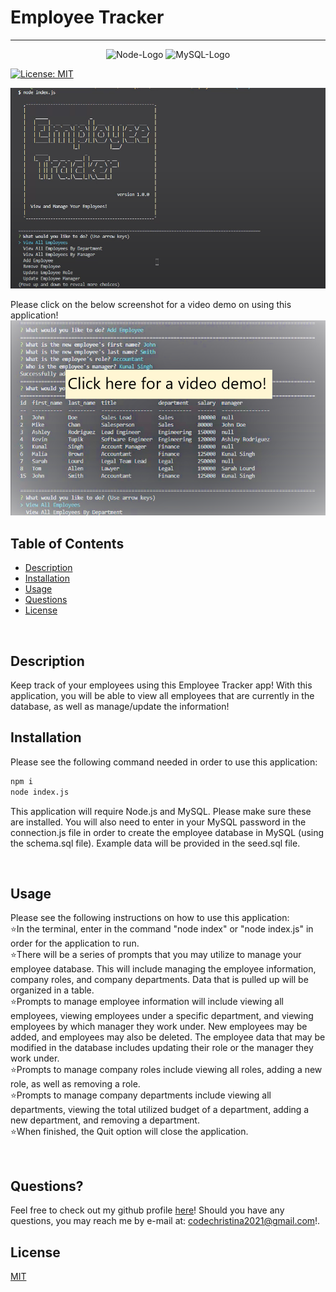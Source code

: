 # Employee Tracker

***
<p align="center">
  <img src="https://img.shields.io/badge/Node.js-43853D?style=for-the-badge&logo=node.js&logoColor=white" alt="Node-Logo">
  <img src="https://img.shields.io/badge/MySQL-00000F?style=for-the-badge&logo=mysql&logoColor=white" alt="MySQL-Logo">
</p>

[![License: MIT](https://img.shields.io/badge/License-MIT-yellow.svg)](https://opensource.org/licenses/MIT)

![screenshot](./images/readme-screenshot1.png)

Please click on the below screenshot for a video demo on using this application!
[![Watch the video](./images/readme-screenshot2.png)](https://www.youtube.com/watch?v=RgpUPVZGlDU&feature=youtu.be&ab_channel=Christina2021)

## Table of Contents
* [Description](#description)
* [Installation](#installation)
* [Usage](#usage)
* [Questions](#questions)
* [License](#license)

<br>

## Description
Keep track of your employees using this Employee Tracker app!  With this application, you will be able to view all employees that are currently in the database, as well as manage/update the information!
<br>

## Installation
Please see the following command needed in order to use this application:<br>
```bash
npm i
node index.js
```
This application will require Node.js and MySQL.  Please make sure these are installed.
You will also need to enter in your MySQL password in the connection.js file in order to create the employee database in MySQL (using the schema.sql file).  Example data will be provided in the seed.sql file.

<br>

## Usage
Please see the following instructions on how to use this application: <br>
⭐In the terminal, enter in the command "node index" or "node index.js" in order for the application to run.<br>
⭐There will be a series of prompts that you may utilize to manage your employee database. This will include managing the employee information, company roles, and company departments.  Data that is pulled up will be organized in a table.<br>
⭐Prompts to manage employee information will include viewing all employees, viewing employees under a specific department, and viewing employees by which manager they work under.  New employees may be added, and employees may also be deleted.  The employee data that may be modified in the database includes updating their role or the manager they work under.<br>
⭐Prompts to manage company roles include viewing all roles, adding a new role, as well as removing a role.<br>
⭐Prompts to manage company departments include viewing all departments, viewing the total utilized budget of a department, adding a new department, and removing a department.<br>
⭐When finished, the Quit option will close the application.

<br>

## Questions?
Feel free to check out my github profile [here](https://github.com/Christina2021)!
Should you have any questions, you may reach me by e-mail at: <a href="mailto:codechristina2021@gmail.com?subject=Hi,%20Christina!">codechristina2021@gmail.com</a>!.

## License
[MIT](https://choosealicense.com/licenses/mit/#)